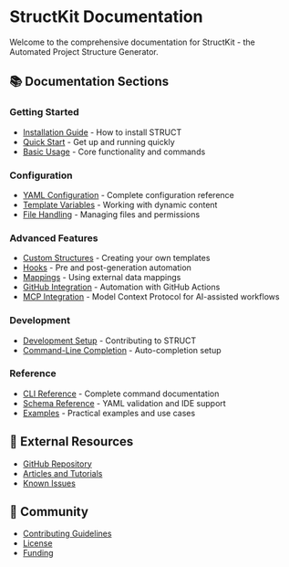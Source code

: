 # StructKit Documentation

Welcome to the comprehensive documentation for StructKit - the Automated Project Structure Generator.

## 📚 Documentation Sections

### Getting Started

- [Installation Guide](installation.md) - How to install STRUCT
- [Quick Start](quickstart.md) - Get up and running quickly
- [Basic Usage](usage.md) - Core functionality and commands

### Configuration

- [YAML Configuration](configuration.md) - Complete configuration reference
- [Template Variables](template-variables.md) - Working with dynamic content
- [File Handling](file-handling.md) - Managing files and permissions

### Advanced Features

- [Custom Structures](custom-structures.md) - Creating your own templates
- [Hooks](hooks.md) - Pre and post-generation automation
- [Mappings](mappings.md) - Using external data mappings
- [GitHub Integration](github-integration.md) - Automation with GitHub Actions
- [MCP Integration](mcp-integration.md) - Model Context Protocol for AI-assisted workflows

### Development

- [Development Setup](development.md) - Contributing to STRUCT
- [Command-Line Completion](completion.md) - Auto-completion setup

### Reference

- [CLI Reference](cli-reference.md) - Complete command documentation
- [Schema Reference](schema.md) - YAML validation and IDE support
- [Examples](examples/index.md) - Practical examples and use cases

## 🔗 External Resources

- [GitHub Repository](https://github.com/httpdss/struct)
- [Articles and Tutorials](articles.md)
- [Known Issues](known-issues.md)

## 🤝 Community

- [Contributing Guidelines](contributing.md)
- [License](https://github.com/httpdss/struct/blob/main/LICENSE)
- [Funding](funding.md)
